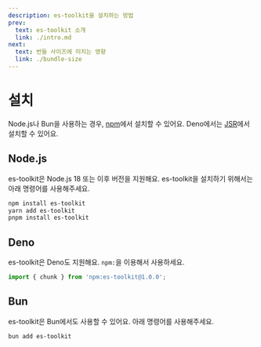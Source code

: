 ```yaml
---
description: es-toolkit을 설치하는 방법
prev:
  text: es-toolkit 소개
  link: ./intro.md
next:
  text: 번들 사이즈에 미치는 영향
  link: ./bundle-size
---
```

설치
============

Node.js나 Bun을 사용하는 경우, [npm](https://npmjs.com/package/es-toolkit)에서 설치할 수 있어요. Deno에서는 [JSR](https://jsr.io/es-toolkit)에서 설치할 수 있어요.


Node.js
---
es-toolkit은 Node.js 18 또는 이후 버전을 지원해요. es-toolkit을 설치하기 위해서는 아래 명령어를 사용해주세요.

```sh
npm install es-toolkit
yarn add es-toolkit
pnpm install es-toolkit
```


Deno
----

es-toolkit은 Deno도 지원해요. `npm:`을 이용해서 사용하세요.

```typescript
import { chunk } from 'npm:es-toolkit@1.0.0';
```


Bun
---

es-toolkit은 Bun에서도 사용할 수 있어요. 아래 명령어를 사용해주세요.

```sh
bun add es-toolkit
```